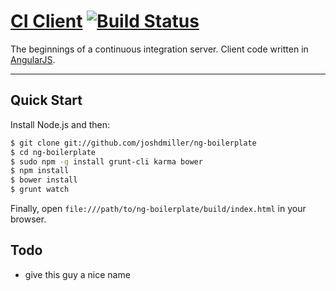 # [CI Client](http://github.com/cadew/ci-client) [![Build Status](https://travis-ci.org/cadew/ci-client.svg?branch=master)](https://travis-ci.org/cadew/ci-client)

The beginnings of a continuous integration server. Client code written in [AngularJS](http://angularjs.org).

***

## Quick Start

Install Node.js and then:

```sh
$ git clone git://github.com/joshdmiller/ng-boilerplate
$ cd ng-boilerplate
$ sudo npm -g install grunt-cli karma bower
$ npm install
$ bower install
$ grunt watch
```

Finally, open `file:///path/to/ng-boilerplate/build/index.html` in your browser.

## Todo

* give this guy a nice name
